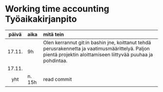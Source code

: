 # Working time accounting Työaikakirjanpito

| päivä | aika | mitä tein  |
| :----:|:-----| :-----|
| 17.11. | 9h  | Olen kerrannut git:in bashin jne, koittanut tehdä perusrakennetta ja vaatimusmäärittelyä. Paljon pientä projektin aloittamiseen liittyvää puuhaa ja pohdintaa. |
|17.11. | 
| yht   |  n. 15h  | read commit | 
